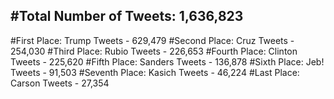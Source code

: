 #Total Number of Tweets: 1,636,823 
---
#First Place: Trump Tweets - 629,479
#Second Place: Cruz Tweets - 254,030
#Third Place: Rubio Tweets - 226,653
#Fourth Place: Clinton Tweets - 225,620
#Fifth Place: Sanders Tweets - 136,878
#Sixth Place: Jeb! Tweets - 91,503
#Seventh Place: Kasich Tweets - 46,224
#Last Place: Carson Tweets - 27,354

